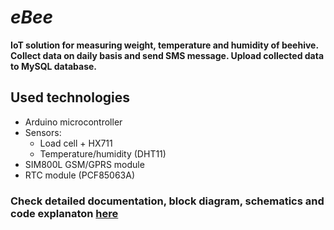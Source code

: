 # *eBee* 

**IoT solution for measuring weight, temperature and humidity of beehive.
Collect data on daily basis and send SMS message.
Upload collected data to MySQL database.**

## Used technologies
+ Arduino microcontroller
+ Sensors:
  + Load cell + HX711
  + Temperature/humidity (DHT11)
+ SIM800L GSM/GPRS module
+ RTC module (PCF85063A)

### Check detailed documentation, block diagram, schematics and code explanaton [here](https://urn.nsk.hr/urn:nbn:hr:200:514755)
